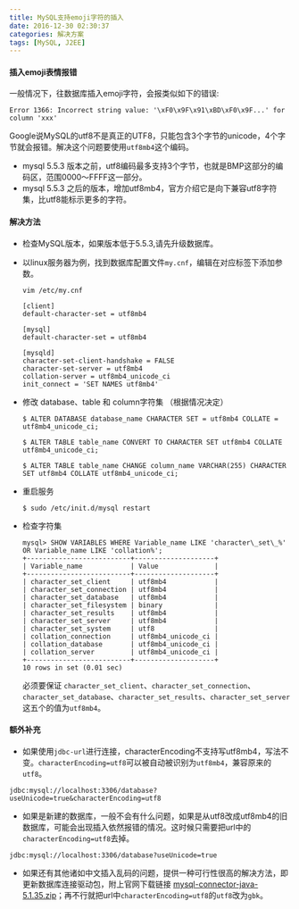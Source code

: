 ```yaml
---
title: MySQL支持emoji字符的插入
date: 2016-12-30 02:30:37
categories: 解决方案
tags: [MySQL, J2EE]
---
```


#### 插入emoji表情报错

一般情况下，往数据库插入emoji字符，会报类似如下的错误:
```
Error 1366: Incorrect string value: '\xF0\x9F\x91\xBD\xF0\x9F...' for column 'xxx'
```
Google说MySQL的utf8不是真正的UTF8，只能包含3个字节的unicode，4个字节就会报错。解决这个问题要使用`utf8mb4`这个编码。

* mysql 5.5.3 版本之前，utf8编码最多支持3个字节，也就是BMP这部分的编码区，范围0000～FFFF这一部分。
* mysql 5.5.3 之后的版本，增加utf8mb4，官方介绍它是向下兼容utf8字符集，比utf8能标示更多的字符。
<!--more-->

#### 解决方法
- 检查MySQL版本，如果版本低于5.5.3,请先升级数据库。

- 以linux服务器为例，找到数据库配置文件`my.cnf`，编辑在对应标签下添加参数。
  ```
  vim /etc/my.cnf
  
  [client]
  default-character-set = utf8mb4
  
  [mysql]
  default-character-set = utf8mb4
  
  [mysqld]
  character-set-client-handshake = FALSE
  character-set-server = utf8mb4
  collation-server = utf8mb4_unicode_ci
  init_connect = 'SET NAMES utf8mb4'
  ```
- 修改 database、table 和 column字符集 （根据情况决定）
  ```
  $ ALTER DATABASE database_name CHARACTER SET = utf8mb4 COLLATE = utf8mb4_unicode_ci;
  
  $ ALTER TABLE table_name CONVERT TO CHARACTER SET utf8mb4 COLLATE utf8mb4_unicode_ci;
  
  $ ALTER TABLE table_name CHANGE column_name VARCHAR(255) CHARACTER SET utf8mb4 COLLATE utf8mb4_unicode_ci;
  ```
- 重启服务
  ```
  $ sudo /etc/init.d/mysql restart
  ```
- 检查字符集
  ```
  mysql> SHOW VARIABLES WHERE Variable_name LIKE 'character\_set\_%' OR Variable_name LIKE 'collation%';
  +--------------------------+--------------------+
  | Variable_name            | Value              |
  +--------------------------+--------------------+
  | character_set_client     | utf8mb4            |
  | character_set_connection | utf8mb4            |
  | character_set_database   | utf8mb4            |
  | character_set_filesystem | binary             |
  | character_set_results    | utf8mb4            |
  | character_set_server     | utf8mb4            |
  | character_set_system     | utf8               |
  | collation_connection     | utf8mb4_unicode_ci |
  | collation_database       | utf8mb4_unicode_ci |
  | collation_server         | utf8mb4_unicode_ci |
  +--------------------------+--------------------+
  10 rows in set (0.01 sec)
  ```
  必须要保证 `character_set_client`、`character_set_connection`、`character_set_database`、`character_set_results`、`character_set_server` 这五个的值为`utf8mb4`。
  
#### 额外补充
- 如果使用`jdbc-url`进行连接，characterEncoding不支持写utf8mb4，写法不变。`characterEncoding=utf8`可以被自动被识别为`utf8mb4`，兼容原来的`utf8`。
```
jdbc:mysql://localhost:3306/database?useUnicode=true&characterEncoding=utf8
```
- 如果是新建的数据库，一般不会有什么问题，如果是从utf8改成utf8mb4的旧数据库，可能会出现插入依然报错的情况。这时候只需要把url中的`characterEncoding=utf8`去掉。
```
jdbc:mysql://localhost:3306/database?useUnicode=true
```
- 如果还有其他诸如中文插入乱码的问题，提供一种可行性很高的解决方法，即更新数据库连接驱动包，附上官网下载链接 [mysql-connector-java-5.1.35.zip](http://dev.mysql.com/downloads/file/?id=456317)；再不行就把url中`characterEncoding=utf8`的`utf8`改为`gbk`。

